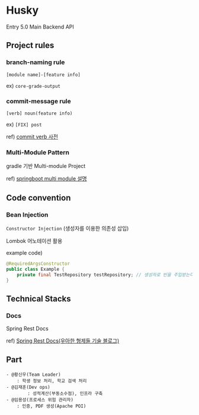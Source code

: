 # Husky
Entry 5.0 Main Backend API

## Project rules

### branch-naming rule

`[module name]-[feature info]`

ex) `core-grade-output` 



### commit-message rule

`[verb] noun(feature info)`

ex) `[FIX] post`

ref) [commit verb 사전](https://www.notion.so/2020-03-31-Husky-f0bc5262b9d24b44b82f570494df0000#d3d1ec59ea9b4f90a92ff49c283b54ac)



### Multi-Module Pattern

gradle 기반 Multi-module Project

ref) [springboot multi module 설명](https://cheese10yun.github.io/gradle-multi-module/)



## Code convention

### Bean Injection

`Constructor Injection` (생성자를 이용한 의존성 삽입)

Lombok 어노테이션 활용

example code)

```java
@RequiredArgsConstructor
public class Example {
    private final TestRepository testRepository; // 생성자로 빈을 주입받는다.
}
```



## Technical Stacks

### Docs

Spring Rest Docs

ref) [Spring Rest Docs(우아한 형제들 기술 블로그)](https://woowabros.github.io/experience/2018/12/28/spring-rest-docs.html)

## Part
    - @황신우(Team Leader)
	    : 학생 정보 처리, 학교 검색 처리
	- @김재훈(Dev ops)
    		: 성적계산(부동소수점), 인프라 구축
	- @임용성(프로세스 위험 관리자)
		: 인증, PDF 생성(Apache POI)
